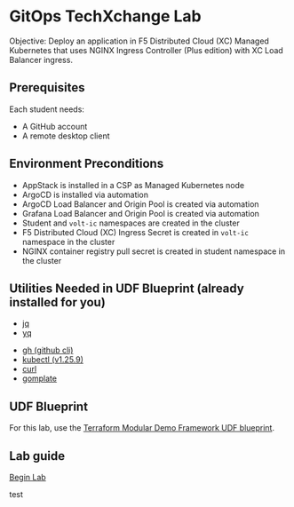 # GitOps TechXchange Lab

Objective:
Deploy an application in F5 Distributed Cloud (XC) Managed Kubernetes that uses NGINX Ingress Controller (Plus edition) with XC Load Balancer ingress.

## Prerequisites

Each student needs:

- A GitHub account
- A remote desktop client

## Environment Preconditions

- AppStack is installed in a CSP as Managed Kubernetes node
- ArgoCD is installed via automation
- ArgoCD Load Balancer and Origin Pool is created via automation
- Grafana Load Balancer and Origin Pool is created via automation
- Student and `volt-ic` namespaces are created in the cluster
- F5 Distributed Cloud (XC) Ingress Secret is created in `volt-ic` namespace in the cluster
- NGINX container registry pull secret is created in student namespace in the cluster

## Utilities Needed in UDF Blueprint (already installed for you)

- [jq](https://stedolan.github.io/jq/)
- [yq](https://github.com/mikefarah/yq)
<!-- - [hey](https://github.com/rakyll/hey) -->
- [gh (github cli)](https://cli.github.com/)
- [kubectl (v1.25.9)](https://docs.aws.amazon.com/eks/latest/userguide/install-kubectl.html)
- [curl](https://curl.se/docs/manpage.html)
- [gomplate](https://docs.gomplate.ca/)

## UDF Blueprint

For this lab, use the [Terraform Modular Demo Framework UDF blueprint](https://udf.f5.com/b/99ed0091-30c5-4a2d-b8e0-e29574980c46#documentation).

## Lab guide

[Begin Lab](docs/README.md)

test
